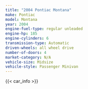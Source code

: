 ```yaml
---
title: "2004 Pontiac Montana"
make: Pontiac
model: Montana
year: 2004
engine-fuel-type: regular unleaded
engine-hp: 185
engine-cylinders: 6
transmission-type: Automatic
driven-wheels: all wheel drive
number-of-doors: 4
market-category: N/A
vehicle-size: Midsize
vehicle-style: Passenger Minivan
---
```


{{< car_info >}}

